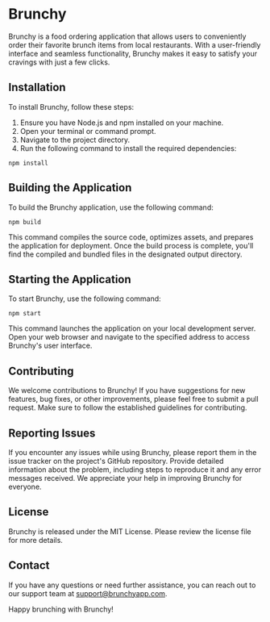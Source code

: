 # Brunchy

Brunchy is a food ordering application that allows users to conveniently order their favorite brunch items from local restaurants. With a user-friendly interface and seamless functionality, Brunchy makes it easy to satisfy your cravings with just a few clicks.

## Installation

To install Brunchy, follow these steps:

1. Ensure you have Node.js and npm installed on your machine.
2. Open your terminal or command prompt.
3. Navigate to the project directory.
4. Run the following command to install the required dependencies:

```
npm install
```

## Building the Application

To build the Brunchy application, use the following command:

```
npm build
```

This command compiles the source code, optimizes assets, and prepares the application for deployment. Once the build process is complete, you'll find the compiled and bundled files in the designated output directory.

## Starting the Application

To start Brunchy, use the following command:

```
npm start
```

This command launches the application on your local development server. Open your web browser and navigate to the specified address to access Brunchy's user interface.

## Contributing

We welcome contributions to Brunchy! If you have suggestions for new features, bug fixes, or other improvements, please feel free to submit a pull request. Make sure to follow the established guidelines for contributing.

## Reporting Issues

If you encounter any issues while using Brunchy, please report them in the issue tracker on the project's GitHub repository. Provide detailed information about the problem, including steps to reproduce it and any error messages received. We appreciate your help in improving Brunchy for everyone.

## License

Brunchy is released under the MIT License. Please review the license file for more details.

## Contact

If you have any questions or need further assistance, you can reach out to our support team at support@brunchyapp.com.

Happy brunching with Brunchy!